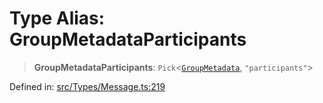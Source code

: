 # Type Alias: GroupMetadataParticipants

> **GroupMetadataParticipants**: `Pick`\<[`GroupMetadata`](../interfaces/GroupMetadata.md), `"participants"`\>

Defined in: [src/Types/Message.ts:219](https://github.com/Fokusdotid/Baileys/blob/c0c23ce3104b65dfcc64246c9ee8a49ef38993b5/src/Types/Message.ts#L219)
